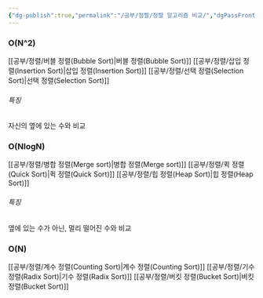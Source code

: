 ```yaml
---
{"dg-publish":true,"permalink":"/공부/정렬/정렬 알고리즘 비교/","dgPassFrontmatter":true}
---
```



### O(N^2)
[[공부/정렬/버블 정렬(Bubble Sort)\|버블 정렬(Bubble Sort)]]
[[공부/정렬/삽입 정렬(Insertion Sort)\|삽입 정렬(Insertion Sort)]]
[[공부/정렬/선택 정렬(Selection Sort)\|선택 정렬(Selection Sort)]]

###### 특징
자신의 옆에 있는 수와 비교

### O(NlogN)
[[공부/정렬/병합 정렬(Merge sort)\|병합 정렬(Merge sort)]]
[[공부/정렬/퀵 정렬(Quick Sort)\|퀵 정렬(Quick Sort)]]
[[공부/정렬/힙 정렬(Heap Sort)\|힙 정렬(Heap Sort)]]

###### 특징
옆에 있는 수가 아닌, 멀리 떨어진 수와 비교

### O(N)
[[공부/정렬/계수 정렬(Counting Sort)\|계수 정렬(Counting Sort)]]
[[공부/정렬/기수 정렬(Radix Sort)\|기수 정렬(Radix Sort)]]
[[공부/정렬/버킷 정렬(Bucket Sort)\|버킷 정렬(Bucket Sort)]]